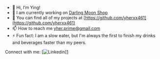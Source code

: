 - 👋 Hi, I’m Ying!
- 🚧 I am currently working on [Darling Moon Shop](https://github.com/yherxx461/darling-moon-shop)
- 💼 You can find all of my projects at [https://github.com/yherxx461](https://github.com/yherxx461)
- 📫 How to reach me [yher.prime@gmail.com](yher.prime@gmail.com)
- ⚡ Fun fact: I am a slow eater, but I'm always the first to finish my drinks and beverages faster than my peers.

Connect with me: 
[![Linkedin](https://www.google.com/url?sa%3Di%26url%3Dhttps%3A%2F%2Fpngtree.com%2Fso%2Flinkedin%26psig%3DAOvVaw0srM6ddh9uHdyB3j32PzC9%26ust%3D1713961266033000%26source%3Dimages%26cd%3Dvfe%26opi%3D89978449%26ved%3D0CBIQjRxqFwoTCOj8qrep2IUDFQAAAAAdAAAAABAc)][1](https://www.linkedin.com/in/herxx461/)
<!---
yherxx461/yherxx461 is a ✨ special ✨ repository because its `README.md` (this file) appears on your GitHub profile.
You can click the Preview link to take a look at your changes.
--->
